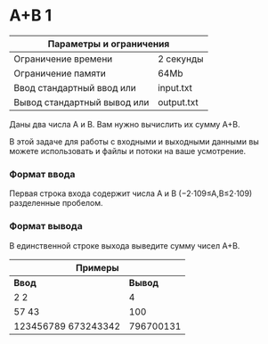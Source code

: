 <!DOCTYPE html>
  <head>
      <h1> A+B 1 </h1>
  </head>
  <body>
		<table>
    	<thead>
				<tr>
					<th colspan="2"> Параметры и ограничения </th>
				</tr>
    	</thead>
    	<tbody>
				<tr>
					<td> Ограничение времени </td>
					<td> 2 секунды </td>
        </tr>
				<tr>
					<td> Ограничение памяти </td>
					<td> 64Mb </td>
        </tr>
				<tr>
					<td> Ввод	стандартный ввод или </td>
					<td> input.txt </td>
        </tr>
				<tr>
					<td> Вывод	стандартный вывод или </td>
					<td> output.txt </td>
        </tr>
    	</tbody>
		</table>
    <p> Даны два числа A и B. Вам нужно вычислить их сумму A+B. </p>
		<p> В этой задаче для работы с входными и выходными данными вы можете использовать и файлы и потоки на ваше усмотрение. </p>
		<h3> Формат ввода </h3>
		<p> Первая строка входа содержит числа A и B (−2⋅109≤A,B≤2⋅109) разделенные пробелом. </p>
		<h3> Формат вывода </h3>
		<p> В единственной строке выхода выведите сумму чисел A+B. </p>
		<table>
    	<thead>
				<tr>
					<th colspan="2"> Примеры </th>
				</tr>
    	</thead>
    	<tbody>
				<tr>
					<td><b> Ввод </b></td>
					<td><b> Вывод </b></td>
        </tr>
				<tr>
					<td> 2 2 </td>
					<td> 4 </td>
        </tr>
				<tr>
					<td> 57 43 </td>
					<td> 100 </td>
        </tr>
				<tr>
					<td> 123456789 673243342 </td>
					<td> 796700131 </td>
        </tr>
    	</tbody>
		</table>
  </body>
</html>	
